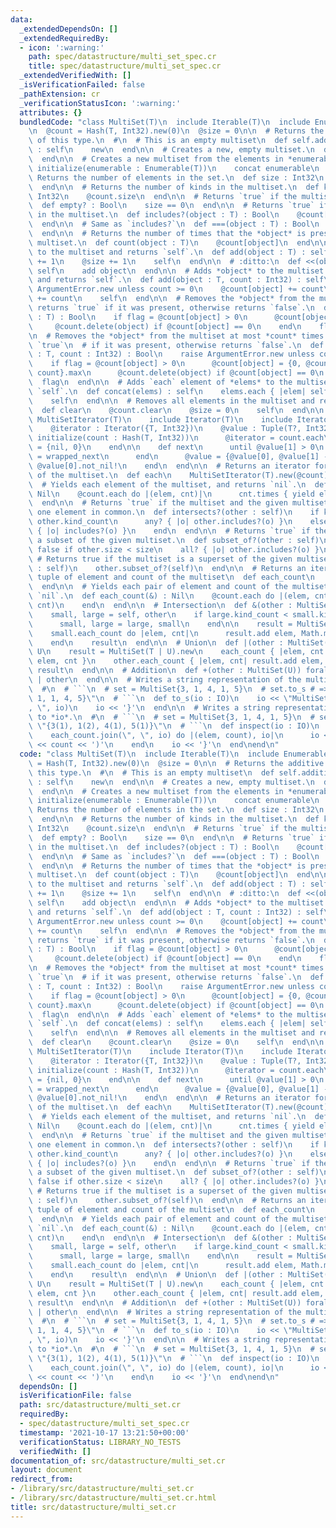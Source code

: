 ```yaml
---
data:
  _extendedDependsOn: []
  _extendedRequiredBy:
  - icon: ':warning:'
    path: spec/datastructure/multi_set_spec.cr
    title: spec/datastructure/multi_set_spec.cr
  _extendedVerifiedWith: []
  _isVerificationFailed: false
  _pathExtension: cr
  _verificationStatusIcon: ':warning:'
  attributes: {}
  bundledCode: "class MultiSet(T)\n  include Iterable(T)\n  include Enumerable(T)\n\
    \n  @count = Hash(T, Int32).new(0)\n  @size = 0\n\n  # Returns the additive identity\
    \ of this type.\n  #\n  # This is an empty multiset\n  def self.additive_identify\
    \ : self\n    new\n  end\n\n  # Creates a new, empty multiset.\n  def initialize\n\
    \  end\n\n  # Creates a new multiset from the elements in *enumerable*.\n  def\
    \ initialize(enumerable : Enumerable(T))\n    concat enumerable\n  end\n\n  #\
    \ Returns the number of elements in the set.\n  def size : Int32\n    @size\n\
    \  end\n\n  # Returns the number of kinds in the multiset.\n  def kind_count :\
    \ Int32\n    @count.size\n  end\n\n  # Returns `true` if the multiset is empty.\n\
    \  def empty? : Bool\n    size == 0\n  end\n\n  # Returns `true` if *object* exists\
    \ in the multiset.\n  def includes?(object : T) : Bool\n    @count[object] > 0\n\
    \  end\n\n  # Same as `includes?`\n  def ===(object : T) : Bool\n    includes?(object)\n\
    \  end\n\n  # Returns the number of times that the *object* is present in the\
    \ multiset.\n  def count(object : T)\n    @count[object]\n  end\n\n  # Adds *object*\
    \ to the multiset and returns `self`.\n  def add(object : T) : self\n    @count[object]\
    \ += 1\n    @size += 1\n    self\n  end\n\n  # :ditto:\n  def <<(object : T) :\
    \ self\n    add object\n  end\n\n  # Adds *object* to the multiset *count* times\
    \ and returns `self`.\n  def add(object : T, count : Int32) : self\n    raise\
    \ ArgumentError.new unless count >= 0\n    @count[object] += count\n    @size\
    \ += count\n    self\n  end\n\n  # Removes the *object* from the multiset and\
    \ returns `true` if it was present, otherwise returns `false`.\n  def delete(object\
    \ : T) : Bool\n    if flag = @count[object] > 0\n      @count[object] -= 1\n \
    \     @count.delete(object) if @count[object] == 0\n    end\n    flag\n  end\n\
    \n  # Removes the *object* from the multiset at most *count* times and returns\
    \ `true`\n  # if it was present, otherwise returns `false`.\n  def delete(object\
    \ : T, count : Int32) : Bool\n    raise ArgumentError.new unless count >= 0\n\
    \    if flag = @count[object] > 0\n      @count[object] = {0, @count[object] -\
    \ count}.max\n      @count.delete(object) if @count[object] == 0\n    end\n  \
    \  flag\n  end\n\n  # Adds `each` element of *elems* to the multisetset and returns\
    \ `self`.\n  def concat(elems) : self\n    elems.each { |elem| self << elem }\n\
    \    self\n  end\n\n  # Removes all elements in the multiset and returns `self`.\n\
    \  def clear\n    @count.clear\n    @size = 0\n    self\n  end\n\n  private class\
    \ MultiSetIterator(T)\n    include Iterator(T)\n    include IteratorWrapper\n\n\
    \    @iterator : Iterator({T, Int32})\n    @value : Tuple(T?, Int32)\n\n    def\
    \ initialize(count : Hash(T, Int32))\n      @iterator = count.each\n      @value\
    \ = {nil, 0}\n    end\n\n    def next\n      until @value[1] > 0\n        @value\
    \ = wrapped_next\n      end\n      @value = {@value[0], @value[1] - 1}\n     \
    \ @value[0].not_nil!\n    end\n  end\n\n  # Returns an iterator for each element\
    \ of the multiset.\n  def each\n    MultiSetIterator(T).new(@count)\n  end\n\n\
    \  # Yields each element of the multiset, and returns `nil`.\n  def each(&) :\
    \ Nil\n    @count.each do |(elem, cnt)|\n      cnt.times { yield elem }\n    end\n\
    \  end\n\n  # Returns `true` if the multiset and the given multiset have at least\
    \ one element in common.\n  def intersects?(other : self)\n    if kind_count <\
    \ other.kind_count\n      any? { |o| other.includes?(o) }\n    else\n      other.any?\
    \ { |o| includes?(o) }\n    end\n  end\n\n  # Returns `true` if the multiset is\
    \ a subset of the given multiset.\n  def subset_of?(other : self)\n    return\
    \ false if other.size < size\n    all? { |o| other.includes?(o) }\n  end\n\n \
    \ # Returns true if the multiset is a superset of the given multiset.\n  def superset_of?(other\
    \ : self)\n    other.subset_of?(self)\n  end\n\n  # Returns an iterator for each\
    \ tuple of element and count of the multiset\n  def each_count\n    @count.each\n\
    \  end\n\n  # Yields each pair of element and count of the multiset, and returns\
    \ `nil`.\n  def each_count(&) : Nil\n    @count.each do |(elem, cnt)|\n      yield(elem,\
    \ cnt)\n    end\n  end\n\n  # Intersection\n  def &(other : MultiSet(T)) : self\n\
    \    small, large = self, other\n    if large.kind_count < small.kind_count\n\
    \      small, large = large, small\n    end\n\n    result = MultiSet(T).new\n\
    \    small.each_count do |elem, cnt|\n      result.add elem, Math.min(cnt, large.count(elem))\n\
    \    end\n    result\n  end\n\n  # Union\n  def |(other : MultiSet(U)) forall\
    \ U\n    result = MultiSet(T | U).new\n    each_count { |elem, cnt| result.add\
    \ elem, cnt }\n    other.each_count { |elem, cnt| result.add elem, cnt }\n   \
    \ result\n  end\n\n  # Addition\n  def +(other : MultiSet(U)) forall U\n    self\
    \ | other\n  end\n\n  # Writes a string representation of the multiset to *io*.\n\
    \  #\n  # ```\n  # set = MultiSet{3, 1, 4, 1, 5}\n  # set.to_s # => \"MultiSet{3,\
    \ 1, 1, 4, 5}\"\n  # ```\n  def to_s(io : IO)\n    io << \"MultiSet{\"\n    each.join(\"\
    , \", io)\n    io << '}'\n  end\n\n  # Writes a string representation of the multiset\
    \ to *io*.\n  #\n  # ```\n  # set = MultiSet{3, 1, 4, 1, 5}\n  # set.to_s # =>\
    \ \"{3(1), 1(2), 4(1), 5(1)}\"\n  # ```\n  def inspect(io : IO)\n    io << '{'\n\
    \    each_count.join(\", \", io) do |(elem, count), io|\n      io << elem << '('\
    \ << count << ')'\n    end\n    io << '}'\n  end\nend\n"
  code: "class MultiSet(T)\n  include Iterable(T)\n  include Enumerable(T)\n\n  @count\
    \ = Hash(T, Int32).new(0)\n  @size = 0\n\n  # Returns the additive identity of\
    \ this type.\n  #\n  # This is an empty multiset\n  def self.additive_identify\
    \ : self\n    new\n  end\n\n  # Creates a new, empty multiset.\n  def initialize\n\
    \  end\n\n  # Creates a new multiset from the elements in *enumerable*.\n  def\
    \ initialize(enumerable : Enumerable(T))\n    concat enumerable\n  end\n\n  #\
    \ Returns the number of elements in the set.\n  def size : Int32\n    @size\n\
    \  end\n\n  # Returns the number of kinds in the multiset.\n  def kind_count :\
    \ Int32\n    @count.size\n  end\n\n  # Returns `true` if the multiset is empty.\n\
    \  def empty? : Bool\n    size == 0\n  end\n\n  # Returns `true` if *object* exists\
    \ in the multiset.\n  def includes?(object : T) : Bool\n    @count[object] > 0\n\
    \  end\n\n  # Same as `includes?`\n  def ===(object : T) : Bool\n    includes?(object)\n\
    \  end\n\n  # Returns the number of times that the *object* is present in the\
    \ multiset.\n  def count(object : T)\n    @count[object]\n  end\n\n  # Adds *object*\
    \ to the multiset and returns `self`.\n  def add(object : T) : self\n    @count[object]\
    \ += 1\n    @size += 1\n    self\n  end\n\n  # :ditto:\n  def <<(object : T) :\
    \ self\n    add object\n  end\n\n  # Adds *object* to the multiset *count* times\
    \ and returns `self`.\n  def add(object : T, count : Int32) : self\n    raise\
    \ ArgumentError.new unless count >= 0\n    @count[object] += count\n    @size\
    \ += count\n    self\n  end\n\n  # Removes the *object* from the multiset and\
    \ returns `true` if it was present, otherwise returns `false`.\n  def delete(object\
    \ : T) : Bool\n    if flag = @count[object] > 0\n      @count[object] -= 1\n \
    \     @count.delete(object) if @count[object] == 0\n    end\n    flag\n  end\n\
    \n  # Removes the *object* from the multiset at most *count* times and returns\
    \ `true`\n  # if it was present, otherwise returns `false`.\n  def delete(object\
    \ : T, count : Int32) : Bool\n    raise ArgumentError.new unless count >= 0\n\
    \    if flag = @count[object] > 0\n      @count[object] = {0, @count[object] -\
    \ count}.max\n      @count.delete(object) if @count[object] == 0\n    end\n  \
    \  flag\n  end\n\n  # Adds `each` element of *elems* to the multisetset and returns\
    \ `self`.\n  def concat(elems) : self\n    elems.each { |elem| self << elem }\n\
    \    self\n  end\n\n  # Removes all elements in the multiset and returns `self`.\n\
    \  def clear\n    @count.clear\n    @size = 0\n    self\n  end\n\n  private class\
    \ MultiSetIterator(T)\n    include Iterator(T)\n    include IteratorWrapper\n\n\
    \    @iterator : Iterator({T, Int32})\n    @value : Tuple(T?, Int32)\n\n    def\
    \ initialize(count : Hash(T, Int32))\n      @iterator = count.each\n      @value\
    \ = {nil, 0}\n    end\n\n    def next\n      until @value[1] > 0\n        @value\
    \ = wrapped_next\n      end\n      @value = {@value[0], @value[1] - 1}\n     \
    \ @value[0].not_nil!\n    end\n  end\n\n  # Returns an iterator for each element\
    \ of the multiset.\n  def each\n    MultiSetIterator(T).new(@count)\n  end\n\n\
    \  # Yields each element of the multiset, and returns `nil`.\n  def each(&) :\
    \ Nil\n    @count.each do |(elem, cnt)|\n      cnt.times { yield elem }\n    end\n\
    \  end\n\n  # Returns `true` if the multiset and the given multiset have at least\
    \ one element in common.\n  def intersects?(other : self)\n    if kind_count <\
    \ other.kind_count\n      any? { |o| other.includes?(o) }\n    else\n      other.any?\
    \ { |o| includes?(o) }\n    end\n  end\n\n  # Returns `true` if the multiset is\
    \ a subset of the given multiset.\n  def subset_of?(other : self)\n    return\
    \ false if other.size < size\n    all? { |o| other.includes?(o) }\n  end\n\n \
    \ # Returns true if the multiset is a superset of the given multiset.\n  def superset_of?(other\
    \ : self)\n    other.subset_of?(self)\n  end\n\n  # Returns an iterator for each\
    \ tuple of element and count of the multiset\n  def each_count\n    @count.each\n\
    \  end\n\n  # Yields each pair of element and count of the multiset, and returns\
    \ `nil`.\n  def each_count(&) : Nil\n    @count.each do |(elem, cnt)|\n      yield(elem,\
    \ cnt)\n    end\n  end\n\n  # Intersection\n  def &(other : MultiSet(T)) : self\n\
    \    small, large = self, other\n    if large.kind_count < small.kind_count\n\
    \      small, large = large, small\n    end\n\n    result = MultiSet(T).new\n\
    \    small.each_count do |elem, cnt|\n      result.add elem, Math.min(cnt, large.count(elem))\n\
    \    end\n    result\n  end\n\n  # Union\n  def |(other : MultiSet(U)) forall\
    \ U\n    result = MultiSet(T | U).new\n    each_count { |elem, cnt| result.add\
    \ elem, cnt }\n    other.each_count { |elem, cnt| result.add elem, cnt }\n   \
    \ result\n  end\n\n  # Addition\n  def +(other : MultiSet(U)) forall U\n    self\
    \ | other\n  end\n\n  # Writes a string representation of the multiset to *io*.\n\
    \  #\n  # ```\n  # set = MultiSet{3, 1, 4, 1, 5}\n  # set.to_s # => \"MultiSet{3,\
    \ 1, 1, 4, 5}\"\n  # ```\n  def to_s(io : IO)\n    io << \"MultiSet{\"\n    each.join(\"\
    , \", io)\n    io << '}'\n  end\n\n  # Writes a string representation of the multiset\
    \ to *io*.\n  #\n  # ```\n  # set = MultiSet{3, 1, 4, 1, 5}\n  # set.to_s # =>\
    \ \"{3(1), 1(2), 4(1), 5(1)}\"\n  # ```\n  def inspect(io : IO)\n    io << '{'\n\
    \    each_count.join(\", \", io) do |(elem, count), io|\n      io << elem << '('\
    \ << count << ')'\n    end\n    io << '}'\n  end\nend\n"
  dependsOn: []
  isVerificationFile: false
  path: src/datastructure/multi_set.cr
  requiredBy:
  - spec/datastructure/multi_set_spec.cr
  timestamp: '2021-10-17 13:21:50+00:00'
  verificationStatus: LIBRARY_NO_TESTS
  verifiedWith: []
documentation_of: src/datastructure/multi_set.cr
layout: document
redirect_from:
- /library/src/datastructure/multi_set.cr
- /library/src/datastructure/multi_set.cr.html
title: src/datastructure/multi_set.cr
---
```

